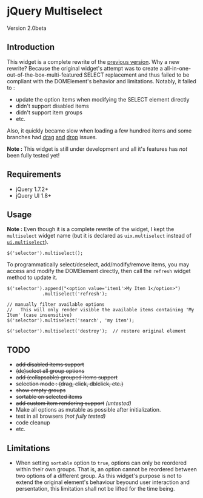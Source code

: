 jQuery Multiselect
==================
Version 2.0beta

Introduction
------------

This widget is a complete rewrite of the [previous version](https://github.com/michael/multiselect). Why a new rewrite? Because the original widget's attempt was to create a all-in-one-out-of-the-box-multi-featured SELECT replacement and thus failed to be compliant with the DOMElement's behavior and limitations. Notably, it failed to :

* update the option items when modifying the SELECT element directly
* didn't support disabled items
* didn't support item groups
* etc.

Also, it quickly became slow when loading a few hundred items and some branches had [drag](https://github.com/michael/multiselect/issues/91) [and](https://github.com/michael/multiselect/issues/124) [drop](https://github.com/michael/multiselect/issues/8) issues.

**Note :** This widget is still under development and all it's features has *not* been fully tested yet!

Requirements
------------

* jQuery 1.7.2+
* jQuery UI 1.8+

Usage
-----

**Note :** Even though it is a complete rewrite of the widget, I kept the `multiselect` widget name (but it is declared as `uix.multiselect` instead of [`ui.multiselect`](http://ajpiano.com/widgetfactory/#slide22)).

    $('selector').multiselect();

To programmatically select/deselect, add/modify/remove items, you may access and modify the DOMElement directly, then call the `refresh` widget method to update it.

    $('selector').append("<option value='item1'>My Item 1</option>")
                 .multiselect('refresh');

    // manually filter available options
    //   This will only render visible the available items containing 'My Item' (case insensitive)
    $('selector').multiselect('search', 'my item');

    $('selector').multiselect('destroy');  // restore original element


TODO
----

* <del>add disabled items support</del>
* <del>(de)select all group options</del>
* <del>add (collapsable) grouped items support</del>
* <del>selection mode : (drag, click, dblclick, etc.)</del>
* <del>show empty groups</del>
* <del>sortable on selected items</del>
* <del>add custom item rendering support</del> *(untested)*
* Make all options as mutable as possible after initialization.
* test in all browsers *(not fully tested)*
* code cleanup
* etc.


Limitations
-----------

* When setting `sortable` option to `true`, options can only be reordered within their own groups. That is, an option cannot be
  reordered between two options of a different group. As this widget's purpose is not to extend the original element's behaviour
  beyound user interaction and persentation, this limitation shall not be lifted for the time being.

